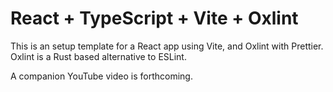 # React + TypeScript + Vite + Oxlint

This is an setup template for a React app using Vite, and Oxlint with Prettier. Oxlint is a Rust based alternative to ESLint.

A companion YouTube video is forthcoming.
